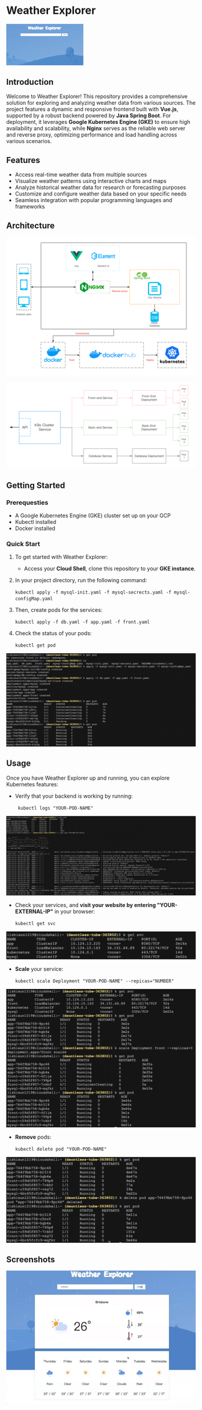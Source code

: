 # Weather Explorer

<img src="./doc/home.png" alt="listpods" style="zoom:20%;" />

## Introduction

Welcome to Weather Explorer! This repository provides a comprehensive solution for exploring and analyzing weather data from various sources. The project features a dynamic and responsive frontend built with **Vue.js**, supported by a robust backend powered by **Java Spring Boot**. For deployment, it leverages **Google Kubernetes Engine (GKE)** to ensure high availability and scalability, while **Nginx** serves as the reliable web server and reverse proxy, optimizing performance and load handling across various scenarios.

## Features

- Access real-time weather data from multiple sources
- Visualize weather patterns using interactive charts and maps
- Analyze historical weather data for research or forecasting purposes
- Customize and configure weather data based on your specific needs
- Seamless integration with popular programming languages and frameworks



## Architecture

![listpods](./doc/arc1.png)

![listpods](./doc/arc2.png)



## Getting Started

### Prerequesties

- A Google Kubernetes Engine (GKE) cluster set up on your GCP
- Kubectl installed
- Docker installed

### Quick Start

1. To get started with Weather Explorer:

   - Access your **Cloud Shell**, clone this repository to your **GKE instance**.

2. In your project directory, run the following command:

    `kubectl apply -f mysql-init.yaml -f mysql-secrects.yaml -f mysql-configMap.yaml ` 

3. Then, create pods for the services:

    `kubectl apply -f db.yaml -f app.yaml -f front.yaml`

4. Check the status of your pods:

   `kubectl get pod`

![listpods](./doc/listpods.png)

## Usage

Once you have Weather Explorer up and running, you can explore Kubernetes features:

- Verify that your backend is working by running:

  ` kubectl logs "YOUR-POD-NAME"`

![listpods](./doc/logs.png)

- Check your services, and **visit your website by entering "YOUR-EXTERNAL-IP"** in your browser:

  `kubectl get svc`

![listpods](./doc/service.png)

- **Scale** your service:

  `kubectl scale Deployment "YOUR-POD-NAME" --repicas="NUMBER"`

![listpods](./doc/scale.png)

- **Remove** pods:

  `kubectl delete pod "YOUR-POD-NAME"`

![listpods](./doc/remove.png)

## Screenshots

<img src="./doc/search.jpeg" />
